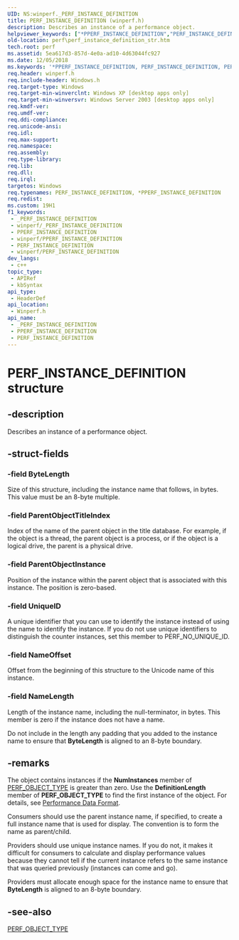 ```yaml
---
UID: NS:winperf._PERF_INSTANCE_DEFINITION
title: PERF_INSTANCE_DEFINITION (winperf.h)
description: Describes an instance of a performance object.
helpviewer_keywords: ["*PPERF_INSTANCE_DEFINITION","PERF_INSTANCE_DEFINITION","PERF_INSTANCE_DEFINITION structure [Perf]","_win32_perf_instance_definition_str","base.perf_instance_definition_str","perf.perf_instance_definition_str","winperf/PERF_INSTANCE_DEFINITION"]
old-location: perf\perf_instance_definition_str.htm
tech.root: perf
ms.assetid: 5ea617d3-857d-4e0a-ad10-4d63044fc927
ms.date: 12/05/2018
ms.keywords: '*PPERF_INSTANCE_DEFINITION, PERF_INSTANCE_DEFINITION, PERF_INSTANCE_DEFINITION structure [Perf], _win32_perf_instance_definition_str, base.perf_instance_definition_str, perf.perf_instance_definition_str, winperf/PERF_INSTANCE_DEFINITION'
req.header: winperf.h
req.include-header: Windows.h
req.target-type: Windows
req.target-min-winverclnt: Windows XP [desktop apps only]
req.target-min-winversvr: Windows Server 2003 [desktop apps only]
req.kmdf-ver: 
req.umdf-ver: 
req.ddi-compliance: 
req.unicode-ansi: 
req.idl: 
req.max-support: 
req.namespace: 
req.assembly: 
req.type-library: 
req.lib: 
req.dll: 
req.irql: 
targetos: Windows
req.typenames: PERF_INSTANCE_DEFINITION, *PPERF_INSTANCE_DEFINITION
req.redist: 
ms.custom: 19H1
f1_keywords:
 - _PERF_INSTANCE_DEFINITION
 - winperf/_PERF_INSTANCE_DEFINITION
 - PPERF_INSTANCE_DEFINITION
 - winperf/PPERF_INSTANCE_DEFINITION
 - PERF_INSTANCE_DEFINITION
 - winperf/PERF_INSTANCE_DEFINITION
dev_langs:
 - c++
topic_type:
 - APIRef
 - kbSyntax
api_type:
 - HeaderDef
api_location:
 - Winperf.h
api_name:
 - _PERF_INSTANCE_DEFINITION
 - PPERF_INSTANCE_DEFINITION
 - PERF_INSTANCE_DEFINITION
---
```


# PERF_INSTANCE_DEFINITION structure


## -description

Describes an instance of a performance object.

## -struct-fields

### -field ByteLength

Size of this structure, including the instance name that follows, in bytes. This value must be an 8-byte multiple.

### -field ParentObjectTitleIndex

Index of the name of the parent object in the title database. For example, if the object is a thread, the parent object is a process, or if the object is a logical drive, the parent is a physical drive.

### -field ParentObjectInstance

Position of the instance within the parent object that is associated with this instance. The position is zero-based.

### -field UniqueID

A unique identifier that you can use to identify the instance instead of
                                        using the name to identify
                                        the instance. If you do not use unique identifiers to distinguish the counter instances, set this member to PERF_NO_UNIQUE_ID.

### -field NameOffset

Offset from the beginning of this structure to the Unicode name of this instance.

### -field NameLength

Length of the instance name, including the null-terminator, in bytes. This member is zero if the instance does not have a name. 

Do not include in the length any padding that you added to the instance name to ensure that <b>ByteLength</b> is aligned to an 8-byte boundary.

## -remarks

The object contains instances if the <b>NumInstances</b>  member of <a href="/windows/desktop/api/winperf/ns-winperf-perf_object_type">PERF_OBJECT_TYPE</a> is greater than zero. Use the <b>DefinitionLength</b> member of <b>PERF_OBJECT_TYPE</b> to find the first instance of the object. For details, see <a href="/windows/desktop/PerfCtrs/performance-data-format">Performance Data Format</a>.

Consumers should use the parent instance name, if specified, to create a full instance name that is used for display. The convention is to form the name as parent/child.

Providers should use unique instance names. If you do not, it makes it difficult for consumers to calculate and display performance values because they cannot tell if the current instance refers to the same instance that was queried previously (instances can come and go). 

Providers must allocate enough space for the instance name to ensure that <b>ByteLength</b> is aligned to an 8-byte boundary.

## -see-also

<a href="/windows/desktop/api/winperf/ns-winperf-perf_object_type">PERF_OBJECT_TYPE</a>


